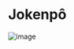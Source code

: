 # Jokenpô

![image](https://github.com/wmvieira21/Jokenpo/assets/90009567/f63abd97-81ae-43d9-b5f6-a2cc211a14a6)
